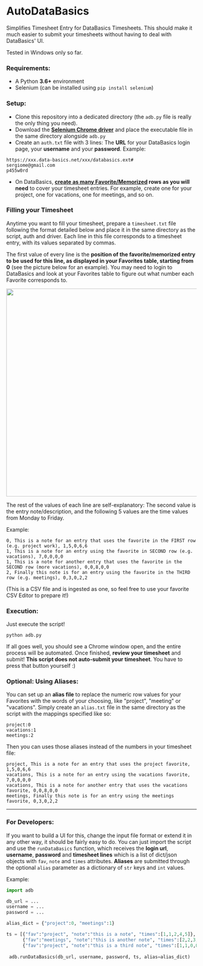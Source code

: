 # AutoDataBasics
Simplifies Timesheet Entry for DataBasics Timesheets. This should make it much easier to submit your timesheets without having to deal with DataBasics' UI.

Tested in Windows only so far.

### Requirements:
* A Python **3.6+** environment
* Selenium (can be installed using ``pip install selenium``)

### Setup:
* Clone this repository into a dedicated directory (the ``adb.py`` file is really the only thing you need).
* Download the **[Selenium Chrome driver](https://chromedriver.chromium.org/downloads)** and place the executable file in the same directory alongside ``adb.py``
* Create an ``auth.txt`` file with 3 lines: The **URL** for your DataBasics login page, your **username** and your **password**. Example:
```
https://xxx.data-basics.net/xxx/databasics.ext#
sergiome@gmail.com
p455w0rd
```
* On DataBasics, **[create as many Favorite/Memorized](https://databasics.atlassian.net/wiki/spaces/PG6/pages/526544/Favorites+Timesheet) rows as you will need** to cover your timesheet entries. For example, create one for your project, one for vacations, one for meetings, and so on.

### Filling your Timesheet
Anytime you want to fill your timesheet, prepare a ``timesheet.txt`` file following the format detailed below and place it in the same directory as the script, auth and driver. Each line in this file corresponds to a timesheet entry, with its values separated by commas. 

The first value of every line is the **position of the favorite/memorized entry to be used for this line, as displayed in your Favorites table, starting from 0** (see the picture below for an example). You may need to login to DataBasics and look at your Favorites table to figure out what number each Favorite corresponds to.

<img src="https://i.imgur.com/WpdlWMN.png" width=550>

The rest of the values of each line are self-explanatory: The second value is the entry note/description, and the following 5 values are the time values from Monday to Friday. 

Example: 
```
0, This is a note for an entry that uses the favorite in the FIRST row (e.g. project work), 1,5,0,6,6
1, This is a note for an entry using the favorite in SECOND row (e.g. vacations), 7,0,0,0,0
1, This is a note for another entry that uses the favorite in the SECOND row (more vacations), 0,0,8,0,0
2, Finally this note is for an entry using the favorite in the THIRD row (e.g. meetings), 0,3,0,2,2
```
(This is a CSV file and is ingested as one, so feel free to use your favorite CSV Editor to prepare it!)

### Execution:
Just execute the script!

```python adb.py```

If all goes well, you should see a Chrome window open, and the entire process will be automated. Once finished, **review your timesheet** and submit! **This script does not auto-submit your timesheet**. You have to press that button yourself :)

### Optional: Using Aliases:
You can set up an **alias file** to replace the numeric row values for your Favorites with the words of your choosing, like "project", "meeting" or "vacations". Simply create an ``alias.txt`` file in the same directory as the script with the mappings specified like so:
```
project:0
vacations:1
meetings:2
```
Then you can uses those aliases instead of the numbers in your timesheet file:
```
project, This is a note for an entry that uses the project favorite, 1,5,0,6,6
vacations, This is a note for an entry using the vacations favorite, 7,0,0,0,0
vacations, This is a note for another entry that uses the vacations favorite, 0,0,8,0,0
meetings, Finally this note is for an entry using the meetings favorite, 0,3,0,2,2
```

---

### For Developers:

If you want to build a UI for this, change the input file format or extend it in any other way, it should be fairly easy to do. You can just import the script and use the ``runDataBasics`` function, which receives the **login url**, **username**, **password** and **timesheet lines** which is a list of dict/json objects with ``fav``, ``note`` and ``times`` attributes. **Aliases** are submitted through the optional ``alias`` parameter as a dictionary of ``str`` keys and ``int`` values.

Example:
``` py
import adb

db_url = ...
username = ...
password = ...

alias_dict = {"project":0, "meetings":1}

ts = [{"fav":"project", "note":"this is a note", "times":[1,1,2,4,5]},
      {"fav":"meetings", "note":"this is another note", "times":[2,2,3,1,1]},
      {"fav":"project", "note":"this is a third note", "times":[1,1,0,0,0]}]
 
 adb.runDataBasics(db_url, username, password, ts, alias=alias_dict)
 ```
